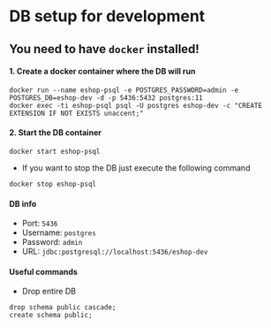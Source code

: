 # DB setup for development
## You need to have `docker` installed!

#### 1. Create a docker container where the DB will run
```shell script
docker run --name eshop-psql -e POSTGRES_PASSWORD=admin -e POSTGRES_DB=eshop-dev -d -p 5436:5432 postgres:11
docker exec -ti eshop-psql psql -U postgres eshop-dev -c "CREATE EXTENSION IF NOT EXISTS unaccent;"
```
#### 2. Start the DB container
``` shell script
docker start eshop-psql
```
* If you want to stop the DB just execute the following command
```
docker stop eshop-psql
```

#### DB info
* Port: `5436`
* Username: `postgres`
* Password: `admin`
* URL: `jdbc:postgresql://localhost:5436/eshop-dev`

#### Useful commands
* Drop entire DB
```postgresql
drop schema public cascade;
create schema public;
```
